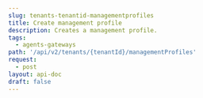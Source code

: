 ```yaml
---
slug: tenants-tenantid-managementprofiles
title: Create management profile
description: Creates a management profile.
tags:
  - agents-gateways
path: '/api/v2/tenants/{tenantId}/managementProfiles'
request:
  - post
layout: api-doc
draft: false
---
```

